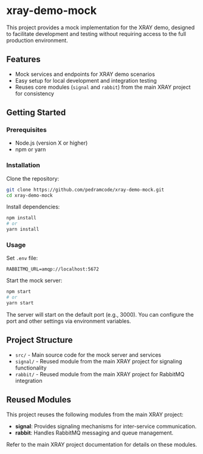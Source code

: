 # xray-demo-mock

This project provides a mock implementation for the XRAY demo, designed to facilitate development and testing without requiring access to the full production environment.

## Features

- Mock services and endpoints for XRAY demo scenarios
- Easy setup for local development and integration testing
- Reuses core modules (`signal` and `rabbit`) from the main XRAY project for consistency

## Getting Started

### Prerequisites

- Node.js (version X or higher)
- npm or yarn

### Installation

Clone the repository:

```bash
git clone https://github.com/pedramcode/xray-demo-mock.git
cd xray-demo-mock
```

Install dependencies:

```bash
npm install
# or
yarn install
```

### Usage

Set `.env` file:

```ENV
RABBITMQ_URL=amqp://localhost:5672
```

Start the mock server:

```bash
npm start
# or
yarn start
```

The server will start on the default port (e.g., 3000). You can configure the port and other settings via environment variables.

## Project Structure

- `src/` - Main source code for the mock server and services
- `signal/` - Reused module from the main XRAY project for signaling functionality
- `rabbit/` - Reused module from the main XRAY project for RabbitMQ integration

## Reused Modules

This project reuses the following modules from the main XRAY project:

- **signal**: Provides signaling mechanisms for inter-service communication.
- **rabbit**: Handles RabbitMQ messaging and queue management.

Refer to the main XRAY project documentation for details on these modules.
